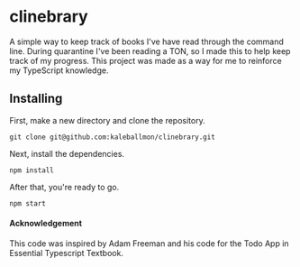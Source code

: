 # clinebrary
A simple way to keep track of books I've have read through the command line.
During quarantine I've been reading a TON, so I made this to help keep track of my progress.
This project was made as a way for me to reinforce my TypeScript knowledge.

## Installing
First, make a new directory and clone the repository.
```
git clone git@github.com:kaleballmon/clinebrary.git
```
Next, install the dependencies.
```
npm install
```

After that, you're ready to go.
```
npm start
```

#### Acknowledgement
This code was inspired by Adam Freeman and his code for the Todo App in Essential Typescript Textbook.
